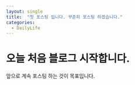 ```yaml
---
layout: single
title:  "첫 포스팅 입니다. 꾸준히 포스팅 하겠습니다."
categories:
  - DailyLife
---
```


# 오늘 처음 블로그 시작합니다.

앞으로 계속 포스팅 하는 것이 목표입니다.
